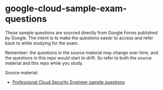 # google-cloud-sample-exam-questions

These sample questions are sourced directly from Google Forms published by Google. The intent is to make the questions easier to access and refer back to while studying for the exam.

Remember: the questions in the source material may change over time, and the questions in this repo would start to drift. So refer to both the source material and this repo while you study.

Source material:

- [Professional Cloud Security Engineer sample questions](https://docs.google.com/forms/d/e/1FAIpQLSfSuKEE8cUQWj9sfak7QG9hpaljBC89Y22KoWMQFgoECZjzUg/viewform)
